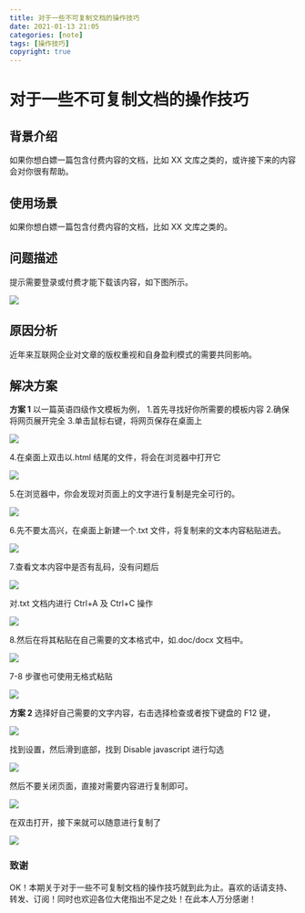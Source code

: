 ```yaml
---
title: 对于一些不可复制文档的操作技巧
date: 2021-01-13 21:05
categories: [note]
tags: [操作技巧]
copyright: true
---
```


# 对于一些不可复制文档的操作技巧

## 背景介绍

如果你想白嫖一篇包含付费内容的文档，比如 XX 文库之类的，或许接下来的内容会对你很有帮助。

<!-- more -->

## 使用场景

如果你想白嫖一篇包含付费内容的文档，比如 XX 文库之类的。

## 问题描述
提示需要登录或付费才能下载该内容，如下图所示。

![](https://cn-sy1.rains3.com/dfdfgf/blog/Tips_for_some_non-replicable_documents/1.jpg)

## 原因分析

近年来互联网企业对文章的版权重视和自身盈利模式的需要共同影响。

## 解决方案

**方案 1**
以一篇英语四级作文模板为例，
1.首先寻找好你所需要的模板内容
2.确保将网页展开完全
3.单击鼠标右键，将网页保存在桌面上

![](https://cn-sy1.rains3.com/dfdfgf/blog/Tips_for_some_non-replicable_documents/2.jpg)

4.在桌面上双击以.html 结尾的文件，将会在浏览器中打开它

![](https://cn-sy1.rains3.com/dfdfgf/blog/Tips_for_some_non-replicable_documents/3.jpg)

5.在浏览器中，你会发现对页面上的文字进行复制是完全可行的。

![](https://cn-sy1.rains3.com/dfdfgf/blog/Tips_for_some_non-replicable_documents/4.jpg)

6.先不要太高兴，在桌面上新建一个.txt 文件，将复制来的文本内容粘贴进去。

![](https://cn-sy1.rains3.com/dfdfgf/blog/Tips_for_some_non-replicable_documents/5.jpg)

7.查看文本内容中是否有乱码，没有问题后

![](https://cn-sy1.rains3.com/dfdfgf/blog/Tips_for_some_non-replicable_documents/5.jpg)

对.txt 文档内进行 Ctrl+A 及 Ctrl+C 操作

![](https://cn-sy1.rains3.com/dfdfgf/blog/Tips_for_some_non-replicable_documents/6.jpg)

8.然后在将其粘贴在自己需要的文本格式中，如.doc/docx 文档中。

![](https://cn-sy1.rains3.com/dfdfgf/blog/Tips_for_some_non-replicable_documents/7.jpg)

7-8 步骤也可使用无格式粘贴

![](https://cn-sy1.rains3.com/dfdfgf/blog/Tips_for_some_non-replicable_documents/12.jpg)

**方案 2**
选择好自己需要的文字内容，右击选择检查或者按下键盘的 F12 键，

![](https://cn-sy1.rains3.com/dfdfgf/blog/Tips_for_some_non-replicable_documents/8.jpg)

找到设置，然后滑到底部，找到 Disable javascript 进行勾选

![](https://cn-sy1.rains3.com/dfdfgf/blog/Tips_for_some_non-replicable_documents/9.jpg)

然后不要关闭页面，直接对需要内容进行复制即可。

![](https://cn-sy1.rains3.com/dfdfgf/blog/Tips_for_some_non-replicable_documents/10.jpg)

在双击打开，接下来就可以随意进行复制了

![](https://cn-sy1.rains3.com/dfdfgf/blog/Tips_for_some_non-replicable_documents/11.jpg)

<font color=#999AAA >   </font>

### 致谢

OK！本期关于对于一些不可复制文档的操作技巧就到此为止。喜欢的话请支持、转发、订阅！同时也欢迎各位大佬指出不足之处！在此本人万分感谢！
